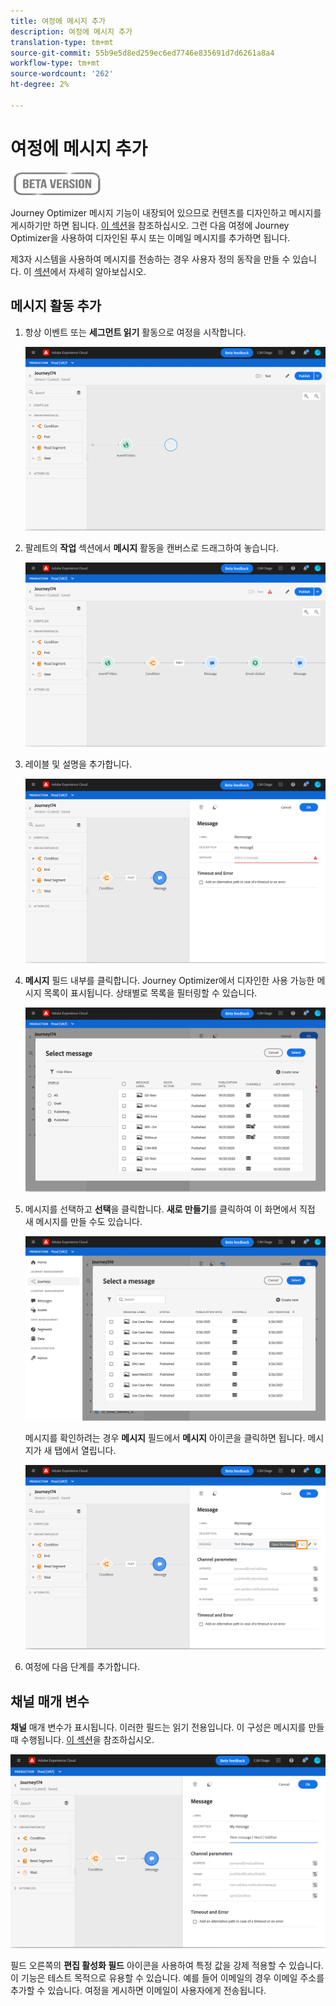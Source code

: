 ```yaml
---
title: 여정에 메시지 추가
description: 여정에 메시지 추가
translation-type: tm+mt
source-git-commit: 55b9e5d8ed259ec6ed7746e835691d7d6261a8a4
workflow-type: tm+mt
source-wordcount: '262'
ht-degree: 2%

---
```


# 여정에 메시지 추가

![](../assets/do-not-localize/badge.png)

Journey Optimizer 메시지 기능이 내장되어 있으므로 컨텐츠를 디자인하고 메시지를 게시하기만 하면 됩니다. [이 섹션](../get-started-content.md)을 참조하십시오. 그런 다음 여정에 Journey Optimizer을 사용하여 디자인된 푸시 또는 이메일 메시지를 추가하면 됩니다.

제3자 시스템을 사용하여 메시지를 전송하는 경우 사용자 정의 동작을 만들 수 있습니다. 이 [섹션](../action/action.md)에서 자세히 알아보십시오.

## 메시지 활동 추가

1. 항상 이벤트 또는 **세그먼트 읽기** 활동으로 여정을 시작합니다.

   ![](../assets/jo-message0.png)

1. 팔레트의 **작업** 섹션에서 **메시지** 활동을 캔버스로 드래그하여 놓습니다.

   ![](../assets/jo-message1.png)

1. 레이블 및 설명을 추가합니다.

   ![](../assets/jo-message2.png)

1. **메시지** 필드 내부를 클릭합니다. Journey Optimizer에서 디자인한 사용 가능한 메시지 목록이 표시됩니다. 상태별로 목록을 필터링할 수 있습니다.

   ![](../assets/jo-message3.png)

1. 메시지를 선택하고 **선택**&#x200B;을 클릭합니다. **새로 만들기**&#x200B;를 클릭하여 이 화면에서 직접 새 메시지를 만들 수도 있습니다.

   ![](../assets/jo-message4-ter.png)

   메시지를 확인하려는 경우 **메시지** 필드에서 **메시지** 아이콘을 클릭하면 됩니다. 메시지가 새 탭에서 열립니다.

   ![](../assets/jo-message4-bis.png)

1. 여정에 다음 단계를 추가합니다.

## 채널 매개 변수

**채널** 매개 변수가 표시됩니다. 이러한 필드는 읽기 전용입니다. 이 구성은 메시지를 만들 때 수행됩니다. [이 섹션](../get-started-content.md)을 참조하십시오.

![](../assets/jo-message4.png)

필드 오른쪽의 **편집 활성화 필드** 아이콘을 사용하여 특정 값을 강제 적용할 수 있습니다. 이 기능은 테스트 목적으로 유용할 수 있습니다. 예를 들어 이메일의 경우 이메일 주소를 추가할 수 있습니다. 여정을 게시하면 이메일이 사용자에게 전송됩니다.
